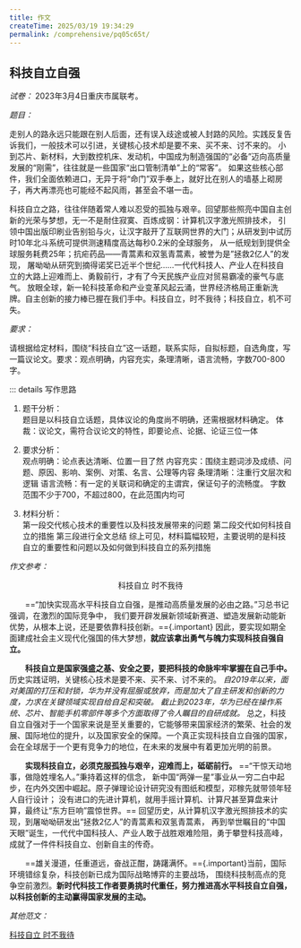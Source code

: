 ```yaml
---
title: 作文
createTime: 2025/03/19 19:34:29
permalink: /comprehensive/pq05c65t/
---
```


## 科技自立自强

*试卷：* 2023年3月4日重庆市属联考。

_题目：_

走别人的路永远只能跟在别人后面，还有误入歧途或被人封路的风险。实践反复告诉我们，一般技术可以引进，关键核心技术却是要不来、买不来、讨不来的。
小到芯片、新材料，大到数控机床、发动机，中国成为制造强国的“必备”迈向高质量发展的“刚需”，往往就是一些国家“出口管制清单”上的“常客”。
如果这些核心部件，我们全面依赖进口，无异于将“命门”双手奉上，就好比在别人的墙基上砌房子，再大再漂亮也可能经不起风雨，甚至会不堪一击。

科技自立之路，往往伴随着常人难以忍受的孤独与艰辛。回望那些照亮中国自主创新的光荣与梦想，无一不是耐住寂寞、百炼成钢：计算机汉字激光照排技术，
引领中国出版印刷业告别铅与火，让汉字敲开了互联网世界的大门；从研发到中试历时10年北斗系统可提供测速精度高达每秒0.2米的全球服务，
从一纸规划到提供全球服务耗费25年；抗疟药品——青蒿素和双氢青蒿素，被誉为是”拯救2亿人”的发现，
屠呦呦从研究到摘得诺奖已近半个世纪……一代代科技人、产业人在科技自立的大路上迎难而上、勇毅前行，才有了今天民族产业应对贸易霸凌的豪气与底气。
放眼全球，新一轮科技革命和产业变革风起云涌，世界经济格局正重新洗牌。自主创新的接力棒已握在我们手中。科技自立，时不我待；科技自立，机不可失。

_要求：_

请根据给定材料，围绕“科技自立”这一话题，联系实际，自拟标题，自选角度，写一篇议论文。要求：观点明确，内容充实，条理清晰，语言流畅，字数700-800字。

::: details 写作思路
1. 题干分析：  
题目是以科技自立话题，具体议论的角度尚不明确，还需根据材料确定。
体裁：议论文，需符合议论文的特性，即要论点、论据、论证三位一体

2. 要求分析：  
观点明确：论点表达清晰、位置一目了然
内容充实：围绕主题词涉及成绩、问题、原因、影响、案例、对策、名言、公理等内容
条理清晰：注重行文层次和逻辑
语言流畅：有一定的关联词和确定的主谓宾，保证句子的流畅度。
字数范围不少于700，不超过800，在此范围内均可

3. 材料分析：  
第一段交代核心技术的重要性以及科技发展带来的问题
第二段交代如何科技自立的措施
第三段进行全文总结
综上可见，材料篇幅较短，主要说明的是科技自立的重要性和问题以及如何做到科技自立的系列措施

_作文参考：_

<p align="center">科技自立 时不我待</p>

&emsp;&emsp;==“加快实现高水平科技自立自强，是推动高质量发展的必由之路。”习总书记强调，在激烈的国际竞争中，
我们要开辟发展新领域新赛道、塑造发展新动能新优势，从根本上说，还是要依靠科技创新。=={.important}
因此，要实现如期全面建成社会主义现代化强国的伟大梦想，**就应该拿出勇气与魄力实现科技自强自立。**

&emsp;&emsp;**科技自立是国家强盛之基、安全之要，要把科技的命脉牢牢掌握在自己手中。** 历史实践证明，关键核心技术是要不来、买不来、讨不来的。
_自2019年以来，面对美国的打压和封锁，华为并没有屈服或放弃，而是加大了自主研发和创新的力度，力求在关键领域实现自给自足和突破。
截止到2023年，华为已经在操作系统、芯片、智能手机零部件等多个方面取得了令人瞩目的自研成就。_
总之，科技自立自强对于一个国家来说是至关重要的，它能够带来国家经济的繁荣、社会的发展、国际地位的提升，以及国家安全的保障。一个真正实现科技自立自强的国家，会在全球居于一个更有竞争力的地位，在未来的发展中有着更加光明的前景。

&emsp;&emsp;**实现科技自立，必须克服孤独与艰辛，迎难而上，砥砺前行。** ==“干惊天动地事，做隐姓埋名人。”秉持着这样的信念，
新中国“两弹一星”事业从一穷二白中起步，在内外交困中崛起。原子弹理论设计研究没有图纸和模型，邓稼先就带领年轻人自行设计；
没有进口的先进计算机，就用手摇计算机、计算尺甚至算盘来计算，最终让“东方巨响”震惊世界。==
回望历史，从计算机汉字激光照排技术的实现，到屠呦呦研发出“拯救2亿人”的青蒿素和双氢青蒿素，
再到举世瞩目的“中国天眼”诞生，一代代中国科技人、产业人敢于战胜艰难险阻，勇于攀登科技高峰，成就了一件件科技自立、创新自主的传奇。

&emsp;&emsp;==雄关漫道，任重道远，奋战正酣，踌躇满怀。=={.important}当前，国际环境错综复杂，科技创新已成为国际战略博弈的主要战场，
围绕科技制高点的竞争空前激烈。**新时代科技工作者要勇挑时代重任，努力推进高水平科技自立自强，以科技创新的主动赢得国家发展的主动。**

_其他范文：_

[科技自立 时不我待](https://www.shikaobang.cn/wp/search/material_detail?type=material&id=5XmE0eyWlV)
